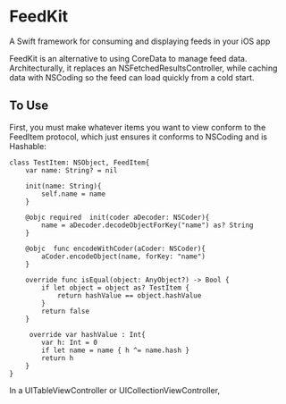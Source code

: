 # FeedKit
A Swift framework for consuming and displaying feeds in your iOS app

FeedKit is an alternative to using CoreData to manage feed data. Architecturally, it replaces an NSFetchedResultsController, while caching data with NSCoding so the feed can load quickly from a cold start.

## To Use

First, you must make whatever items you want to view conform to the FeedItem protocol, which just ensures it conforms to NSCoding and is Hashable:

```
class TestItem: NSObject, FeedItem{
    var name: String? = nil

    init(name: String){
        self.name = name
    }

    @objc required  init(coder aDecoder: NSCoder){
        name = aDecoder.decodeObjectForKey("name") as? String
    }

    @objc  func encodeWithCoder(aCoder: NSCoder){
        aCoder.encodeObject(name, forKey: "name")
    }

    override func isEqual(object: AnyObject?) -> Bool {
        if let object = object as? TestItem {
            return hashValue == object.hashValue
        }
        return false
    }

     override var hashValue : Int{
        var h: Int = 0
        if let name = name { h ^= name.hash }
        return h
    }
}
```

In a UITableViewController or UICollectionViewController,
